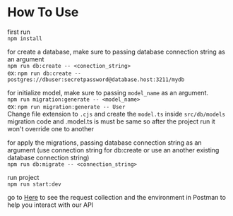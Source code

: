 # How To Use

first run  
`npm install`

for create a database, make sure to passing database connection string as an argument  
`npm run db:create -- <conection_string>`  
ex: `npm run db:create -- postgres://dbuser:secretpassword@database.host:3211/mydb`

for initialize model, make sure to passing `model_name` as an argument.  
`npm run migration:generate -- <model_name>`  
ex: `npm run migration:generate -- User`  
Change file extension to `.cjs` and create the `model.ts` inside `src/db/models`  
migration code and .model.ts is must be same so after the project run it won't override one to another 

for apply the migrations, passing database connection string as an argument (use connection string for db:create or use an another existing database connection string)  
`npm run db:migrate -- <connection_string>`

run project  
`npm run start:dev`

go to [Here](https://crimson-star-882099.postman.co/workspace/MBKM-Final-Project-2~68237437-130b-4c66-9a06-152945108d50/collection/24368336-ee01b197-c89a-4b38-8d61-164256d65e0c?action=share&creator=24368336&active-environment=24368336-3e9cc8f6-a004-4a19-84db-da566d933901) to see the request collection and the environment in Postman to help you interact with our API
